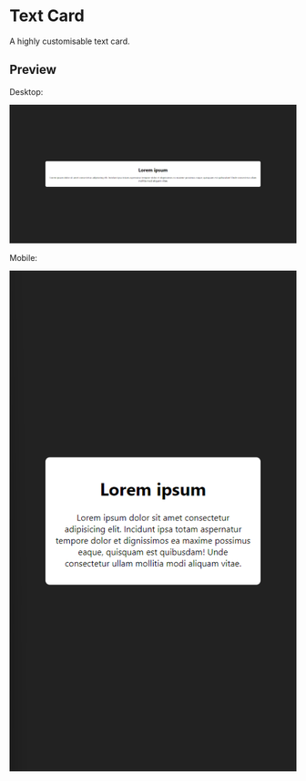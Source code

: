 # Text Card
A highly customisable text card.

## Preview
Desktop:

![Desktop Preview](images/preview-desktop.png)

Mobile:

![Mobile Preview](images/preview-mobile.png)
